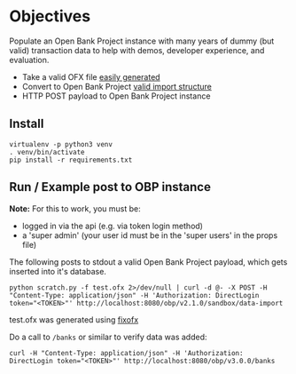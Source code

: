 # Objectives

Populate an Open Bank Project instance with many years of dummy (but valid) transaction data
to help with demos, developer experience, and evaluation.

- Take a valid OFX file [easily generated](https://github.com/chrisjsimpson/fixofx)
- Convert to Open Bank Project [valid import structure](https://raw.githubusercontent.com/OpenBankProject/OBP-API/develop/src/main/scala/code/api/sandbox/example_data/2016-04-28/example_import.json)
- HTTP POST payload to Open Bank Project instance

## Install

```
virtualenv -p python3 venv
. venv/bin/activate
pip install -r requirements.txt
```


## Run / Example post to OBP instance

**Note:** For this to work, you must be:

- logged in via the api (e.g. via token login method)
- a 'super admin' (your user id must be in the 'super users' in the props file)

The following posts to stdout a valid Open Bank Project payload, which gets inserted into it's database. 

    python scratch.py -f test.ofx 2>/dev/null | curl -d @- -X POST -H "Content-Type: application/json" -H 'Authorization: DirectLogin token="<TOKEN>"' http://localhost:8080/obp/v2.1.0/sandbox/data-import

test.ofx was generated using [fixofx](https://github.com/chrisjsimpson/fixofx#command-line-operation)


Do a call to `/banks` or similar to verify data was added:

    curl -H "Content-Type: application/json" -H 'Authorization: DirectLogin token="<TOKEN>"' http://localhost:8080/obp/v3.0.0/banks 


